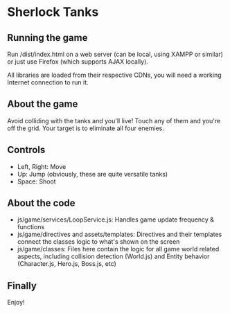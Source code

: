 Sherlock Tanks
========

Running the game
-------------
Run /dist/index.html on a web server (can be local, using XAMPP or similar) or just use Firefox (which supports AJAX locally).

All libraries are loaded from their respective CDNs, you will need a working Internet connection to run it.

About the game
-------------
Avoid colliding with the tanks and you'll live! Touch any of them and you're off the grid.
Your target is to eliminate all four enemies.


Controls
-------------
* Left, Right: Move
* Up: Jump (obviously, these are quite versatile tanks)
* Space: Shoot

About the code
-------------
* js/game/services/LoopService.js: Handles game update frequency & functions
* js/game/directives and assets/templates: Directives and their templates connect the classes logic to what's shown on the screen
* js/game/classes: Files here contain the logic for all game world related aspects, including collision detection (World.js) and Entity behavior (Character.js, Hero.js, Boss.js, etc)

Finally
------------
Enjoy!

